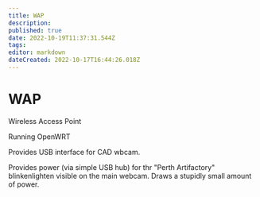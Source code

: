 ```yaml
---
title: WAP
description: 
published: true
date: 2022-10-19T11:37:31.544Z
tags: 
editor: markdown
dateCreated: 2022-10-17T16:44:26.018Z
---
```


# WAP

Wireless Access Point

Running OpenWRT

Provides USB interface for CAD wbcam.

Provides power (via simple USB hub) for thr "Perth Artifactory" blinkenlighten visible on the main webcam. Draws a stupidly small amount of power.
